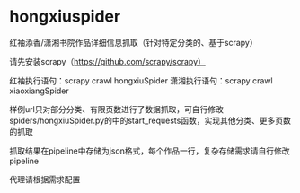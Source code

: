 # hongxiuspider
红袖添香/潇湘书院作品详细信息抓取（针对特定分类的、基于scrapy）

请先安装scrapy（https://github.com/scrapy/scrapy）

红袖执行语句：scrapy crawl hongxiuSpider
潇湘执行语句：scrapy crawl xiaoxiangSpider

样例url只对部分分类、有限页数进行了数据抓取，可自行修改spiders/hongxiuSpider.py的中的start_requests函数，实现其他分类、更多页数的抓取

抓取结果在pipeline中存储为json格式，每个作品一行，复杂存储需求请自行修改pipeline

代理请根据需求配置

